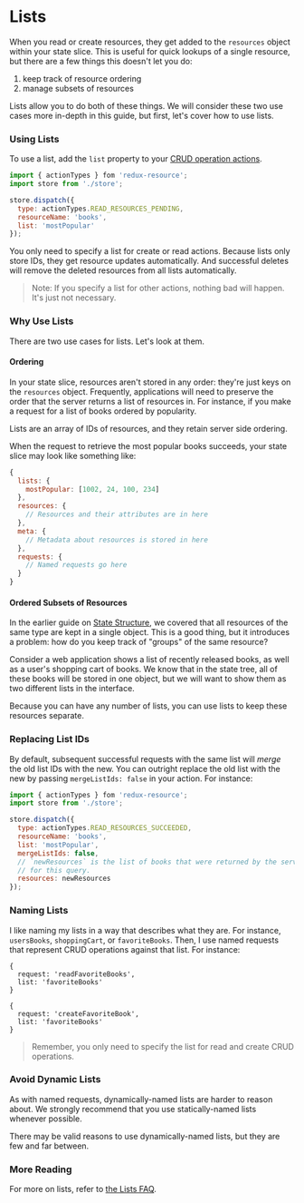 # Lists

When you read or create resources, they get added to the `resources` object
within your state slice. This is useful for quick lookups of a single
resource, but there are a few things this doesn't let you do:

1. keep track of resource ordering
2. manage subsets of resources

Lists allow you to do both of these things. We will consider these two use cases
more in-depth in this guide, but first, let's cover how to use lists.

### Using Lists

To use a list, add the `list` property to your
[CRUD operation actions](./crud-actions.md).

```js
import { actionTypes } fom 'redux-resource';
import store from './store';

store.dispatch({
  type: actionTypes.READ_RESOURCES_PENDING,
  resourceName: 'books',
  list: 'mostPopular'
});
```

You only need to specify a list for create or read actions. Because lists
only store IDs, they get resource updates automatically. And successful
deletes will remove the deleted resources from all lists automatically.

> Note: If you specify a list for other actions, nothing bad will happen. It's
  just not necessary.

### Why Use Lists

There are two use cases for lists. Let's look at them.

#### Ordering

In your state slice, resources aren't stored in any order: they're just
keys on the `resources` object. Frequently, applications will need to preserve
the order that the server returns a list of resources in. For instance, if you
make a request for a list of books ordered by popularity.

Lists are an array of IDs of resources, and they retain server side ordering.

When the request to retrieve the most popular books succeeds, your state slice
may look like something like:

```js
{
  lists: {
    mostPopular: [1002, 24, 100, 234]
  },
  resources: {
    // Resources and their attributes are in here
  },
  meta: {
    // Metadata about resources is stored in here
  },
  requests: {
    // Named requests go here
  }
}
```

#### Ordered Subsets of Resources

In the earlier guide on [State Structure](/docs/guides/state-structure.md), we
covered that all resources of the same type are kept in a single object. This is
a good thing, but it introduces a problem: how do you keep track of "groups" of
the same resource?

Consider a web application shows a list of recently released
books, as well as a user's shopping cart of books. We know that in the state
tree, all of these books will be stored in one object, but we will want to show
them as two different lists in the interface.

Because you can have any number of lists, you can use lists to keep these
resources separate.

### Replacing List IDs

By default, subsequent successful requests with the same list will _merge_
the old list IDs with the new. You can outright replace the old list with the
new by passing `mergeListIds: false` in your action. For instance:

```js
import { actionTypes } fom 'redux-resource';
import store from './store';

store.dispatch({
  type: actionTypes.READ_RESOURCES_SUCCEEDED,
  resourceName: 'books',
  list: 'mostPopular',
  mergeListIds: false,
  // `newResources` is the list of books that were returned by the server
  // for this query.
  resources: newResources
});
```

### Naming Lists

I like naming my lists in a way that describes what they are. For instance, `usersBooks`, `shoppingCart`,
or `favoriteBooks`. Then, I use named requests that represent CRUD operations against that list. For instance:

```
{
  request: 'readFavoriteBooks',
  list: 'favoriteBooks'
}
```

```
{
  request: 'createFavoriteBook',
  list: 'favoriteBooks'
}
```

> Remember, you only need to specify the list for read and create CRUD operations.

### Avoid Dynamic Lists

As with named requests, dynamically-named lists are harder to reason about.
We strongly recommend that you use statically-named lists whenever possible.

There may be valid reasons to use dynamically-named lists, but they are few
and far between.

### More Reading

For more on lists, refer to [the Lists FAQ](/docs/faq/lists.md).
